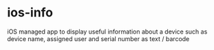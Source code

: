 # ios-info
iOS managed app to display useful information about a device such as device name, assigned user and serial number as text / barcode
